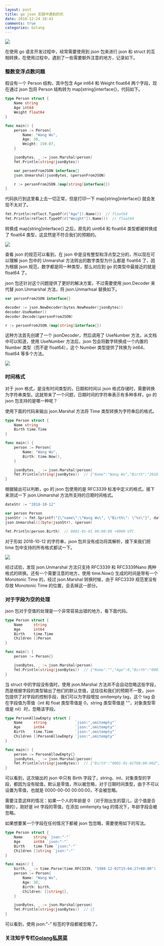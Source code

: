 ```yaml
---
layout: post
title: go json 实践中遇到的坑
date: 2018-12-24 10:43
comments: true
categories: Golang
---
```


![](/upload/20181224_01.png)

在使用 go 语言开发过程中，经常需要使用到 json 包来进行 json 和 struct 的互相转换，在使用过程中，遇到了一些需要额外注意的地方，记录如下。

<!-- more --> 

### 整数变浮点数问题

假设有一个 Person 结构，其中包含 Age int64 和 Weight float64 两个字段，现在通过 json 包将 Person 结构转为 map[string]interface{}，代码如下。

```go
type Person struct {
	Name string
	Age int64
	Weight float64
}

func main() {
    person := Person{
        Name: "Wang Wu",
        Age: 30,
        Weight: 150.07,
    }

    jsonBytes, _ := json.Marshal(person)
    fmt.Println(string(jsonBytes))

    var personFromJSON interface{}
    json.Unmarshal(jsonBytes, &personFromJSON)

    r := personFromJSON.(map[string]interface{})
}
```

代码执行到这里看上去一切正常，但是打印一下 map[string]interface{} 就会发现不太对了。

```go
fmt.Println(reflect.TypeOf(r["Age"]).Name())  // float64
fmt.Println(reflect.TypeOf(r["Weight"]).Name())  // float64
```

转换成 map[string]interface{} 之后，原先的 uint64 和 float64 类型都被转换成了 float64 类型，这显然是不符合我们的预期的。

![](/upload/20181224_02.png)

查看 json 的规范可以看到，在 json 中是没有整型和浮点型之分的，所以现在可以理解 json 包中的 Unmarshal 方法转出的数字类型为什么都是 float64 了，因为根据 json 规范，数字都是同一种类型，那么对应到 go 的类型中最接近的就是 float64 了。

json 包还针对这个问题提供了更好的解决方案，不过需要使用 json.Decoder 来代替 json.Unmarshal 方法，将 json.Unmarhsal 替换如下。

```go
var personFromJSON interface{}

decoder := json.NewDecoder(bytes.NewReader(jsonBytes))
decoder.UseNumber()
decoder.Decode(&personFromJSON)

r := personFromJSON.(map[string]interface{})
```

这种方法首先创建了一个 jsonDecoder，然后调用了 UseNumber 方法，从文档中可以知道，使用 UseNumber 方法后，json 包会将数字转换成一个内置的 Number 类型（而不是 float64），这个 Number 类型提供了转换为 int64、float64 等多个方法。

![](/upload/20181224_03.png)

### 时间格式

对于 json 格式，是没有时间类型的，日期和时间以 json 格式存储时，需要转换为字符串类型。这就带来了一个问题，日期时间的字符串表示有多种多样，go 的 json 包支持的是哪一种呢？

使用下面的代码来输出 json.Marshal 方法将 Time 类型转换为字符串后的格式。

```go
type Person struct {
	Name string
	Birth time.Time
}

func main() {
	person := Person{
		Name: "Wang Wu",
		Birth: time.Now(),
	}

	jsonBytes, _ := json.Marshal(person)
	fmt.Println(string(jsonBytes))  // {"Name":"Wang Wu","Birth":"2018-12-20T16:22:02.00287617+08:00"}
}
```

根据输出可以判断，go 的 json 包使用的是 RFC3339 标准中定义的格式。接下来测试一下 json.Unmarshal 方法所支持的日期时间格式。

```go
dateStr := "2018-10-12"

var person Person
jsonStr := fmt.Sprintf("{\"name\":\"Wang Wu\", \"Birth\": \"%s\"}", dateStr)
json.Unmarshal([]byte(jsonStr), &person)

fmt.Println(person.Birth)  // 0001-01-01 00:00:00 +0000 UTC
```

对于形如 2018-10-12 的字符串，json 包并没有成功将其解析，接下来我们把 time 包中支持的所有格式都试一下。

![](/upload/20181224_04.png)

经过试验，发现 json.Unmarshal 方法只支持 RFC3339 和 RFC3339Nano 两种格式的转换。还有一个需要注意的地方，使用 time.Now() 生成的时间是带有一个 Monotonic Time 的，经过 json.Marshal 转换时候，由于 RFC3339 规范里没有存放 Monotonic Time 的位置，会丢掉这一部分。

### 对于字段为空的处理

json 包对于空值的处理是一个非常容易出错的地方，看下面代码。

```go
type Person struct {
	Name     string
	Age      int64
	Birth    time.Time
	Children []Person
}

func main() {
	person := Person{}

	jsonBytes, _ := json.Marshal(person)
	fmt.Println(string(jsonBytes))  // {"Name":"","Age":0,"Birth":"0001-01-01T00:00:00Z","Children":null}
}
```

当 struct 中的字段没有值时，使用 json.Marshal 方法并不会自动忽略这些字段，而是根据字段的类型输出了他们的默认空值，这往往和我们的预期不一致，json 包提供了对字段的控制手段，我们可以为字段增加 omitempty tag，这个 tag 会在字段值为零值（int 和 float 类型零值是 0，string 类型零值是 ""，对象类型零值是 nil）时，忽略该字段。

```go
type PersonAllowEmpty struct {
	Name     string             `json:",omitempty"`
	Age      int64              `json:",omitempty"`
	Birth    time.Time          `json:",omitempty"`
	Children []PersonAllowEmpty `json:",omitempty"`
}

func main() {
	person := PersonAllowEmpty{}
	jsonBytes, _ := json.Marshal(person)
	fmt.Println(string(jsonBytes))  // {"Birth":"0001-01-01T00:00:00Z"}
}
```

可以看到，这次输出的 json 中只有 Birth 字段了，string、int、对象类型的字段，都因为没有赋值，默认是零值，所以被忽略，对于日期时间类型，由于不可以设置为零值，也就是 0000-00-00 00:00:00，不会被忽略。

需要注意这样的情况：如果一个人的年龄是 0 （对于刚出生的婴儿，这个值是合理的），刚好是 int 字段的零值，在添加 omitempty tag 的情况下，年龄字段会被忽略。

如果想要某一个字段在任何情况下都被 json 包忽略，需要使用如下的写法。

```go
type Person struct {
	Name     string `json:"-"`
	Age      int64 `json:"-"`
	Birth    time.Time `json:"-"`
	Children []string `json:"-"`
}

func main() {
    birth, _ := time.Parse(time.RFC3339, "1988-12-02T15:04:27+08:00")
	person := Person{
		Name: "Wang Wu",
		Age: 30,
		Birth: birth,
		Children: []string{},
	}

	jsonBytes, _ := json.Marshal(person)
    fmt.Println(string(jsonBytes))  // {}
}
```

可以看到，使用 json:"-" 标签的字段都被忽略了。

### 关注知乎专栏[Golang私房菜](https://zhuanlan.zhihu.com/golang-fans)
